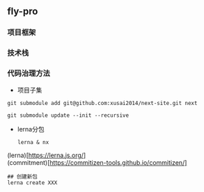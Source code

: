 ## fly-pro



### 项目框架

### 技术栈


### 代码治理方法

- 项目子集

```shell
git submodule add git@github.com:xusai2014/next-site.git next

git submodule update --init --recursive
```


- lerna分包

    ```lerna & nx```

(lerna)[https://lerna.js.org/]  
(commitment)[https://commitizen-tools.github.io/commitizen/]

```shell
## 创建新包
lerna create XXX
```

